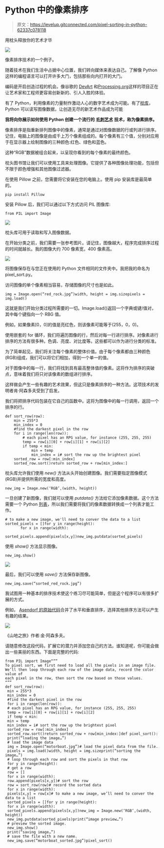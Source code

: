 # Python 中的像素排序

> 原文：<https://levelup.gitconnected.com/pixel-sorting-in-python-62337c078118>

用枕头释放你的艺术才华

![](img/869f4946f3f61fb427f3bfef0d40c70b.png)

像素排序技术的一个例子。

随着技术在我们生活中占据中心位置，我们转向媒体来表达自己。了解像 Python 这样的编程语言可以打开许多大门，包括那些向内打开的大门。

编码是开启创造过程的机会。像谷歌的 [DevArt](http://processing) 和[Processing.org](https://processing.org/)这样的项目正在让艺术家和工程师更容易创新新的、引人入胜的体验。

有了 Python，利用像素的力量制作激动人心的数字艺术成为可能。有了[枕库](https://pillow.readthedocs.io/en/stable/)，Python 可以读写图像数据，让创造无尽的新艺术作品成为可能

**我将向你展示如何使用 Python 创建一个流行的** [**毛刺艺术**](https://en.wikipedia.org/wiki/Glitch_art) **技术，称为像素排序。**

像素排序是指重新排列图像中的像素，通常是通过对图像数据的行或列进行排序。记住，电脑上的图像是由成千上万个像素组成的。每个像素有三个值，分别对应用于在显示器上绘制图像的三种颜色:红色、绿色和蓝色。

这种“RGB”数据被组合起来，以呈现你看到的每个像素的最终颜色。

枕头图书馆让我们可以使用工具来处理图像。它提供了各种图像处理功能，包括但不限于颜色增强和其他图像过滤器。

在使用 Pillow 之前，您需要将它安装在您的电脑上。使用 pip 安装库是最简单的。

```
pip install Pillow
```

安装 Pillow 后，我们可以通过以下方式访问 PIL 图像库:

```
from PIL import Image
```

![](img/d64cfefbd8b6949c8cdb03a477e5d580.png)

枕头库可用于读取和写入图像数据。

在开始分类之前，我们需要一张参考图片。请记住，图像越大，程序完成排序过程的时间就越长。我的图像大约 700 像素宽，400 像素高。

![](img/38b8d2adecfb1767b33bcf2e89143027.png)

将图像保存在与您正在使用的 Python 文件相同的文件夹中。我把我的命名为 pixel_sort.py。

访问图像的单个像素相当容易，存储图像的尺寸也是如此。

```
img = Image.open(“red_rock.jpg”)width, height = img.sizepixels = img.load()
```

这就是我们开始分类过程所需要的一切。Image.load()返回一个字典或键/值对，其中每个键指向一个 RBG 值。

例如，如果像素[0，0]的值是亮红色，则该像素可能等于(255，0，0)。

使用嵌套的 for 循环，我们将遍历图像的行，然后对每一行进行排序。对像素进行排序的方法有很多种。色调、亮度、对比度等。这些都可以作为进行分类的标准。

为了简单起见，我们将关注每个像素的整体价值。由于每个像素都由三种颜色(RGB)组成，我们可以将它们相加，得到一个单一的值。

对于图像中的每一行，我们将找到具有最高整体值的像素。这将作为排序的突破点，意味着我们将只对该像素的数组进行排序。

这样做会产生一些有趣的艺术效果，但这只是像素排序的一种方法。这项技术的发明者肯·阿森多夫受到了启发。

我们将把排序代码包装在它自己的函数中。这将为图像中的每一行调用，返回一个排序的行。

```
def sort_row(row):
    min = 255*3
    min_index = 0
    #find the darkest pixel in the row
    for i in range(len(row)):
        # each pixel has an RPG value, for instance (255, 255, 255)
        temp = row[i][0] + row[i][1] + row[i][2]
        if temp < min:
            min = temp
            min_index = i# sort the row up the brightest pixel
    sorted_row = row[:min_index]
    sorted_row.sort()return sorted_row + row[min_index:]
```

枕头库允许我们使用 *new()* 方法从头开始创建图像。我们需要指定图像模式(RGB)并提供所需的宽度和高度。

```
new_img = Image.new(‘RGB’,(width, height))
```

一旦创建了新图像，我们就可以使用 *putdata()* 方法给它添加像素数据。这个方法需要一个 Python [列表](https://docs.python.org/3/tutorial/datastructures.html)，所以我们需要将我们的像素数据转换成一个列表才能工作。

```
# to make a new image, we'll need to conver the data to a list
sorted_pixels = []for y in range(height):
       for x in range(width):
           sorted_pixels.append(pixels[x,y])new_img.putdata(sorted_pixels)
```

使用 *show()* 方法显示图像。

```
new_img.show()
```

![](img/b257939574c8409bd028a1ff428c77f8.png)

最后，我们可以使用 *save()* 方法保存新图像。

```
new_img.save(“sorted_red_rock.jpg”)
```

我试图用一种基本的排序技术使这个练习尽可能简单，但是这个程序可以有很多扩展的方式。

例如， [Asendorf 的原始代码](https://github.com/kimasendorf/ASDFPixelSort/blob/master/ASDFPixelSort.pde)合并了水平和垂直排序，选择其他排序方法可以产生有趣的结果。

![](img/0c1a7ce1448c2658121b7b800d9221d9.png)

《山地之旅》作者:金·阿森多夫。

请随意修改这段代码，扩展它的潜力并添加您自己的方法。谁知道呢，你可能会做出一些美丽的东西。下面是完整的代码:

```
from PIL import Image“””
To pixel sort, we first need to load all the pixels in an image file.
We’ll then loop through each row of the image data, record the color value of
each pixel in the row, then sort the row based on those values.
“””
def sort_row(row):
 min = 255*3
 min_index = 0
 #find the darkest pixel in the row
 for i in range(len(row)):
 # each pixel has an RPG value, for instance (255, 255, 255)
 temp = row[i][0] + row[i][1] + row[i][2]
 if temp < min:
 min = temp
 min_index = i# sort the row up the brightest pixel
 sorted_row = row[:min_index]
 sorted_row.sort()return sorted_row + row[min_index:]def pixel_sort():
 print(“loading the image…”)
 # load the image data
 img = Image.open(“motorboat.jpg”)# load the pixel data from the file.
 pixels = img.load()width, height = img.sizeprint(“sorting the image…”)
 # loop through each row and sort the pixels in that row
 for y in range(height):
 # get a row
 row = []
 for x in range(width):
 row.append(pixels[x,y])# sort the row
 row = sort_row(row)# record the sorted data
 for x in range(width):
 pixels[x,y] = row[x]# to make a new image, we’ll need to conver the data to a list
 sorted_pixels = []for y in range(height):
 for x in range(width):
 sorted_pixels.append(pixels[x,y])new_img = Image.new(‘RGB’,(width, height))
 new_img.putdata(sorted_pixels)print(“image preview…”)
 # preview the sorted image.
 new_img.show()
 print(“saving image…”)
 # save the file with a new name.
 new_img.save(“motorboat_sorted.jpg”)pixel_sort()
```